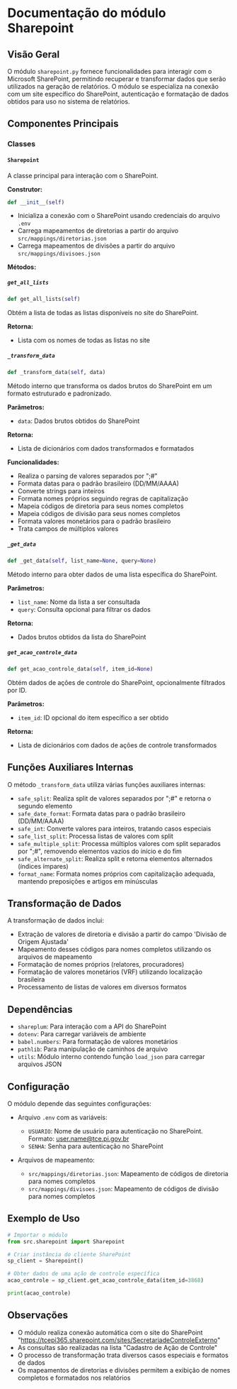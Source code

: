 # Documentação do módulo Sharepoint

## Visão Geral

O módulo `sharepoint.py` fornece funcionalidades para interagir com o Microsoft SharePoint, permitindo recuperar e transformar dados que serão utilizados na geração de relatórios. O módulo se especializa na conexão com um site específico do SharePoint, autenticação e formatação de dados obtidos para uso no sistema de relatórios.

## Componentes Principais

### Classes

#### `Sharepoint`

A classe principal para interação com o SharePoint.

**Construtor:**

```python
def __init__(self)
```

- Inicializa a conexão com o SharePoint usando credenciais do arquivo `.env`
- Carrega mapeamentos de diretorias a partir do arquivo `src/mappings/diretorias.json`
- Carrega mapeamentos de divisões a partir do arquivo `src/mappings/divisoes.json`

**Métodos:**

##### `get_all_lists`

```python
def get_all_lists(self)
```

Obtém a lista de todas as listas disponíveis no site do SharePoint.

**Retorna:**
- Lista com os nomes de todas as listas no site

##### `_transform_data`

```python
def _transform_data(self, data)
```

Método interno que transforma os dados brutos do SharePoint em um formato estruturado e padronizado.

**Parâmetros:**
- `data`: Dados brutos obtidos do SharePoint

**Retorna:**
- Lista de dicionários com dados transformados e formatados

**Funcionalidades:**
- Realiza o parsing de valores separados por ";#"
- Formata datas para o padrão brasileiro (DD/MM/AAAA)
- Converte strings para inteiros
- Formata nomes próprios seguindo regras de capitalização
- Mapeia códigos de diretoria para seus nomes completos
- Mapeia códigos de divisão para seus nomes completos
- Formata valores monetários para o padrão brasileiro
- Trata campos de múltiplos valores

##### `_get_data`

```python
def _get_data(self, list_name=None, query=None)
```

Método interno para obter dados de uma lista específica do SharePoint.

**Parâmetros:**
- `list_name`: Nome da lista a ser consultada
- `query`: Consulta opcional para filtrar os dados

**Retorna:**
- Dados brutos obtidos da lista do SharePoint

##### `get_acao_controle_data`

```python
def get_acao_controle_data(self, item_id=None)
```

Obtém dados de ações de controle do SharePoint, opcionalmente filtrados por ID.

**Parâmetros:**
- `item_id`: ID opcional do item específico a ser obtido

**Retorna:**
- Lista de dicionários com dados de ações de controle transformados

## Funções Auxiliares Internas

O método `_transform_data` utiliza várias funções auxiliares internas:

- `safe_split`: Realiza split de valores separados por ";#" e retorna o segundo elemento
- `safe_date_format`: Formata datas para o padrão brasileiro (DD/MM/AAAA)
- `safe_int`: Converte valores para inteiros, tratando casos especiais
- `safe_list_split`: Processa listas de valores com split
- `safe_multiple_split`: Processa múltiplos valores com split separados por ";#", removendo elementos vazios do início e do fim
- `safe_alternate_split`: Realiza split e retorna elementos alternados (índices ímpares)
- `format_name`: Formata nomes próprios com capitalização adequada, mantendo preposições e artigos em minúsculas

## Transformação de Dados

A transformação de dados inclui:

- Extração de valores de diretoria e divisão a partir do campo 'Divisão de Origem Ajustada'
- Mapeamento desses códigos para nomes completos utilizando os arquivos de mapeamento
- Formatação de nomes próprios (relatores, procuradores)
- Formatação de valores monetários (VRF) utilizando localização brasileira
- Processamento de listas de valores em diversos formatos

## Dependências

- `shareplum`: Para interação com a API do SharePoint
- `dotenv`: Para carregar variáveis de ambiente
- `babel.numbers`: Para formatação de valores monetários
- `pathlib`: Para manipulação de caminhos de arquivo
- `utils`: Módulo interno contendo função `load_json` para carregar arquivos JSON

## Configuração

O módulo depende das seguintes configurações:

- Arquivo `.env` com as variáveis:
  - `USUARIO`: Nome de usuário para autenticação no SharePoint. Formato: user.name@tce.pi.gov.br
  - `SENHA`: Senha para autenticação no SharePoint

- Arquivos de mapeamento:
  - `src/mappings/diretorias.json`: Mapeamento de códigos de diretoria para nomes completos
  - `src/mappings/divisoes.json`: Mapeamento de códigos de divisão para nomes completos

## Exemplo de Uso

```python
# Importar o módulo
from src.sharepoint import Sharepoint

# Criar instância do cliente SharePoint
sp_client = Sharepoint()

# Obter dados de uma ação de controle específica
acao_controle = sp_client.get_acao_controle_data(item_id=3868)

print(acao_controle)
```

## Observações

- O módulo realiza conexão automática com o site do SharePoint "https://tcepi365.sharepoint.com/sites/SecretariadeControleExterno"
- As consultas são realizadas na lista "Cadastro de Ação de Controle"
- O processo de transformação trata diversos casos especiais e formatos de dados
- Os mapeamentos de diretorias e divisões permitem a exibição de nomes completos e formatados nos relatórios
